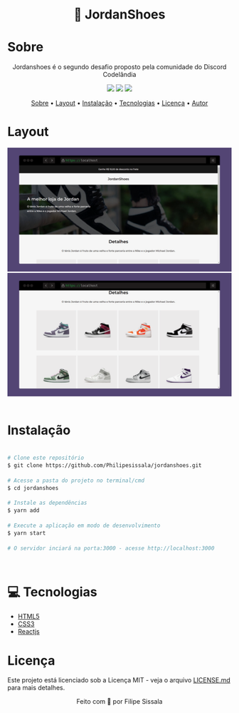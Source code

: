 <h1 align="center">👟 JordanShoes</h1>

<h1 id="sobre">Sobre</h1>
<p align="center" >Jordanshoes é o segundo desafio proposto pela comunidade do Discord Codelândia</p>
<div align="center">
<img src="https://img.shields.io/badge/license-MIT-blue">
<img src="https://img.shields.io/badge/yarn-1.22.11-blue">
<img src="https://img.shields.io/badge/node-v14.17.6-green">
</div>
<p align="center">
 <a href="#sobre">Sobre</a> •
 <a href="#layout">Layout</a> • 
 <a href="#instalacao">Instalação</a> • 
 <a href="#tecnologias">Tecnologias</a> • 
 <a href="#licenca">Licença</a> • 
 <a href="#autor">Autor</a>
</p>

<h1 id="layout">Layout</h1>
<div align="center">
<img src="src/assets/img01.png">
<img src="src/assets/img02.png">
</div>
<br>
<h1 id="instalacao">Instalação</h1>

```bash

# Clone este repositório
$ git clone https://github.com/Philipesissala/jordanshoes.git

# Acesse a pasta do projeto no terminal/cmd
$ cd jordanshoes

# Instale as dependências
$ yarn add

# Execute a aplicação em modo de desenvolvimento
$ yarn start

# O servidor inciará na porta:3000 - acesse http://localhost:3000
```

<br>
<h1 id="tecnologias">💻 Tecnologias</h1>

- [HTML5](https://www.w3schools.com/html/default.asp)
- [CSS3](https://www.w3schools.com/css/default.asp)
- [Reactjs](https://reactjs.org/)

<h1 id="licenca">Licença</h1>
<p>Este projeto está licenciado sob a Licença MIT - veja o arquivo <a href="https://github.com/steniowagner/mindCast/blob/master/LICENSE">LICENSE.md</a> para mais detalhes.</p>
<p align="center" id="autor">Feito com 💓 por Filipe Sissala</p>
